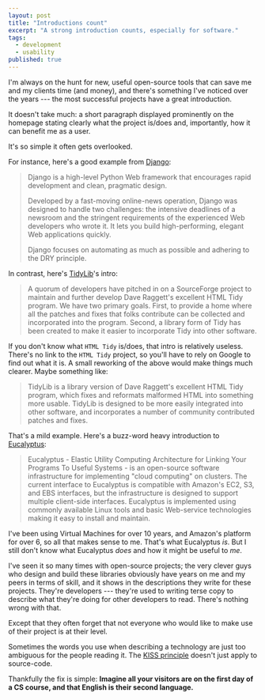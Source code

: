 ```yaml
---
layout: post
title: "Introductions count"
excerpt: "A strong introduction counts, especially for software."
tags:
  - development
  - usability
published: true
---
```


I'm always on the hunt for new, useful open-source tools that can save me and my clients time (and money), and there's something I've noticed over the years --- the most successful projects have a great introduction.

It doesn't take much: a short paragraph displayed prominently on the homepage stating clearly what the project is/does and, importantly, how it can benefit me as a user.

It's so simple it often gets overlooked.

For instance, here's a good example from [Django](https://www.djangoproject.com/):

> Django is a high-level Python Web framework that encourages rapid development and clean, pragmatic design.
>
> Developed by a fast-moving online-news operation, Django was designed to handle two challenges: the intensive deadlines of a newsroom and the stringent requirements of the experienced Web developers who wrote it. It lets you build high-performing, elegant Web applications quickly.
>
> Django focuses on automating as much as possible and adhering to the DRY principle.

In contrast, here's [TidyLib](http://tidy.sourceforge.net/)'s intro:

> A quorum of developers have pitched in on a SourceForge project to maintain and further develop Dave Raggett's excellent HTML Tidy program. We have two primary goals. First, to provide a home where all the patches and fixes that folks contribute can be collected and incorporated into the program. Second, a library form of Tidy has been created to make it easier to incorporate Tidy into other software.

If you don't know what `HTML Tidy` is/does, that intro is relatively useless. There's no link to the `HTML Tidy` project, so you'll have to rely on Google to find out what it is. A small reworking of the above would make things much clearer. Maybe something like:

> TidyLib is a library version of Dave Raggett's excellent HTML Tidy program, which fixes and reformats malformed HTML into something more usable. TidyLib is designed to be more easily integrated into other software, and incorporates a number of community contributed patches and fixes.

That's a mild example. Here's a buzz-word heavy introduction to [Eucalyptus](//open.eucalyptus.com/):

> Eucalyptus - Elastic Utility Computing Architecture for Linking Your Programs To Useful Systems - is an open-source software infrastructure for implementing "cloud computing" on clusters. The current interface to Eucalyptus is compatible with Amazon's EC2, S3, and EBS interfaces, but the infrastructure is designed to support multiple client-side interfaces. Eucalyptus is implemented using commonly available Linux tools and basic Web-service technologies making it easy to install and maintain.

I've been using Virtual Machines for over 10 years, and Amazon's platform for over 6, so all that makes sense to me. That's what Eucalyptus *is*. But I still don't know what Eucalyptus *does* and how it might be useful to *me*.

I've seen it so many times with open-source projects; the very clever guys who design and build these libraries obviously have years on me and my peers in terms of skill, and it shows in the descriptions they write for these projects. They're developers --- they're used to writing terse copy to describe what they're doing for other developers to read. There's nothing wrong with that.

Except that they often forget that not everyone who would like to make use of their project is at their level.

Sometimes the words you use when describing a technology are just too ambiguous for the people reading it. The [KISS principle](http://en.wikipedia.org/wiki/KISS_principle) doesn't just apply to source-code.

Thankfully the fix is simple: **Imagine all your visitors are on the first day of a CS course, and that English is their second language.**
